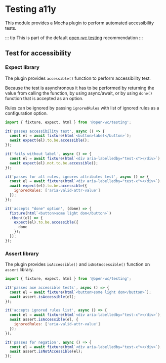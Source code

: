# Testing a11y

[//]: # (AUTO INSERT HEADER PREPUBLISH)

This module provides a Mocha plugin to perform automated accessibility tests.

::: tip
This is part of the default [open-wc testing](https://open-wc.org/testing/) recommendation
:::

## Test for accessibility

### Expect library

The plugin provides `accessible()` function to perform accessibility test.

Because the test is asynchronous it has to be performed by returning the value from calling the function, by using async/await, or by using `done()` function that is accepted as an option.

Rules can be ignored by passing `ignoredRules` with list of ignored rules as a configuration option.

```js
import { fixture, expect, html } from '@open-wc/testing';

it('passes accessibility test', async () => {
  const el = await fixture(html`<button>label</button>`);
  await expect(el).to.be.accessible();
});

it('fails without label', async () => {
  const el = await fixture(html`<div aria-labelledby="test-x"></div>`);
  await expect(el).not.to.be.accessible();
});

it('passes for all rules, ignores attributes test', async () => {
  const el = await fixture(html`<div aria-labelledby="test-x"></div>`);
  await expect(el).to.be.accessible({
    ignoredRules: ['aria-valid-attr-value']
  });
});

it('accepts "done" option', (done) => {
  fixture(html`<button>some light dom</button>`)
  .then((el) => {
    expect(el).to.be.accessible({
      done
    });
  });
});
```

### Assert library

The plugin provides `isAccessible()` and `isNotAccessible()` function on `assert` library.

```js
import { fixture, expect, html } from '@open-wc/testing';

it('passes axe accessible tests', async () => {
  const el = await fixture(html`<button>some light dom</button>`);
  await assert.isAccessible(el);
});

it('accepts ignored rules list', async () => {
  const el = await fixture(html`<div aria-labelledby="test-x"></div>`);
  await assert.isAccessible(el, {
    ignoredRules: ['aria-valid-attr-value']
  });
});

it('passes for negation', async () => {
  const el = await fixture(html`<div aria-labelledby="test-x"></div>`);
  await assert.isNotAccessible(el);
});
```

<script>
  export default {
    mounted() {
      const editLink = document.querySelector('.edit-link a');
      if (editLink) {
        const url = editLink.href;
        editLink.href = url.substr(0, url.indexOf('/master/')) + '/master/packages/testing-helpers/README.md';
      }
    }
  }
</script>
